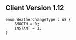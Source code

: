 ## Client Version 1.12

```rust,ignore
enum WeatherChangeType : u8 {
    SMOOTH = 0;    
    INSTANT = 1;    
}

```
